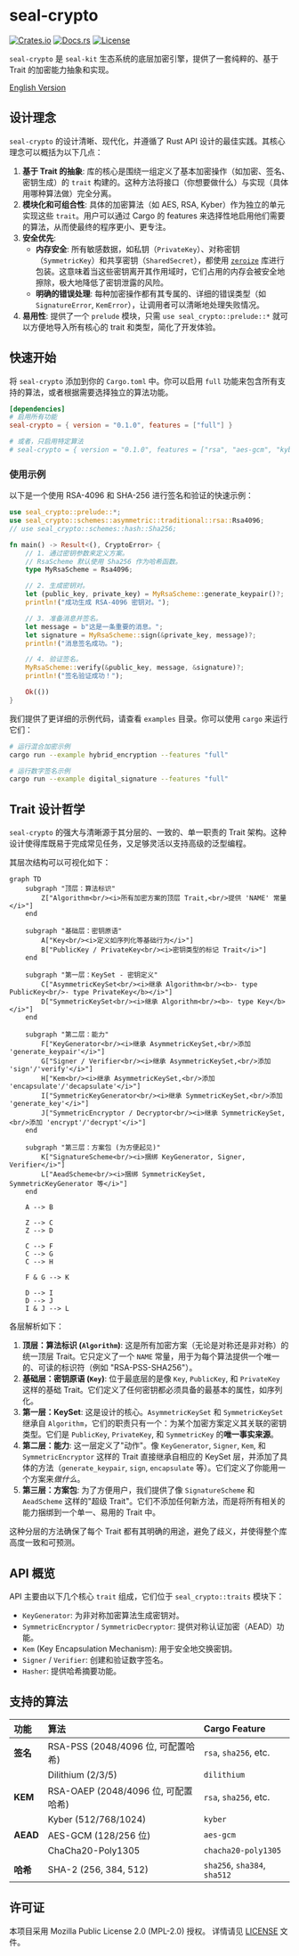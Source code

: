 # seal-crypto

[![Crates.io](https://img.shields.io/crates/v/seal-crypto.svg)](https://crates.io/crates/seal-crypto)
[![Docs.rs](https://docs.rs/seal-crypto/badge.svg)](https://docs.rs/seal-crypto)
[![License](https://img.shields.io/badge/license-MPL--2.0-blue.svg)](./LICENSE)

`seal-crypto` 是 `seal-kit` 生态系统的底层加密引擎，提供了一套纯粹的、基于 Trait 的加密能力抽象和实现。

[English Version](README.md)

## 设计理念

`seal-crypto` 的设计清晰、现代化，并遵循了 Rust API 设计的最佳实践。其核心理念可以概括为以下几点：

1.  **基于 Trait 的抽象**: 库的核心是围绕一组定义了基本加密操作（如加密、签名、密钥生成）的 `trait` 构建的。这种方法将接口（你想要做什么）与实现（具体用哪种算法做）完全分离。
2.  **模块化和可组合性**: 具体的加密算法（如 AES, RSA, Kyber）作为独立的单元实现这些 `trait`。用户可以通过 Cargo 的 features 来选择性地启用他们需要的算法，从而使最终的程序更小、更专注。
3.  **安全优先**:
    *   **内存安全**: 所有敏感数据，如私钥（`PrivateKey`）、对称密钥（`SymmetricKey`）和共享密钥（`SharedSecret`），都使用 [`zeroize`](https://crates.io/crates/zeroize) 库进行包装。这意味着当这些密钥离开其作用域时，它们占用的内存会被安全地擦除，极大地降低了密钥泄露的风险。
    *   **明确的错误处理**: 每种加密操作都有其专属的、详细的错误类型（如 `SignatureError`, `KemError`），让调用者可以清晰地处理失败情况。
4.  **易用性**: 提供了一个 `prelude` 模块，只需 `use seal_crypto::prelude::*` 就可以方便地导入所有核心的 trait 和类型，简化了开发体验。

## 快速开始

将 `seal-crypto` 添加到你的 `Cargo.toml` 中。你可以启用 `full` 功能来包含所有支持的算法，或者根据需要选择独立的算法功能。

```toml
[dependencies]
# 启用所有功能
seal-crypto = { version = "0.1.0", features = ["full"] }

# 或者，只启用特定算法
# seal-crypto = { version = "0.1.0", features = ["rsa", "aes-gcm", "kyber"] }
```

### 使用示例

以下是一个使用 RSA-4096 和 SHA-256 进行签名和验证的快速示例：

```rust
use seal_crypto::prelude::*;
use seal_crypto::schemes::asymmetric::traditional::rsa::Rsa4096;
// use seal_crypto::schemes::hash::Sha256;

fn main() -> Result<(), CryptoError> {
    // 1. 通过密钥参数来定义方案。
    // RsaScheme 默认使用 Sha256 作为哈希函数。
    type MyRsaScheme = Rsa4096;

    // 2. 生成密钥对。
    let (public_key, private_key) = MyRsaScheme::generate_keypair()?;
    println!("成功生成 RSA-4096 密钥对。");

    // 3. 准备消息并签名。
    let message = b"这是一条重要的消息。";
    let signature = MyRsaScheme::sign(&private_key, message)?;
    println!("消息签名成功。");

    // 4. 验证签名。
    MyRsaScheme::verify(&public_key, message, &signature)?;
    println!("签名验证成功！");

    Ok(())
}
```

我们提供了更详细的示例代码，请查看 `examples` 目录。你可以使用 `cargo` 来运行它们：

```sh
# 运行混合加密示例
cargo run --example hybrid_encryption --features "full"

# 运行数字签名示例
cargo run --example digital_signature --features "full"
```

## Trait 设计哲学

`seal-crypto` 的强大与清晰源于其分层的、一致的、单一职责的 Trait 架构。这种设计使得库既易于完成常见任务，又足够灵活以支持高级的泛型编程。

其层次结构可以可视化如下：

```mermaid
graph TD
    subgraph "顶层：算法标识"
        Z["Algorithm<br/><i>所有加密方案的顶层 Trait,<br/>提供 'NAME' 常量</i>"]
    end

    subgraph "基础层：密钥原语"
        A["Key<br/><i>定义如序列化等基础行为</i>"]
        B["PublicKey / PrivateKey<br/><i>密钥类型的标记 Trait</i>"]
    end

    subgraph "第一层：KeySet - 密钥定义"
        C["AsymmetricKeySet<br/><i>继承 Algorithm<br/><b>- type PublicKey<br/>- type PrivateKey</b></i>"]
        D["SymmetricKeySet<br/><i>继承 Algorithm<br/><b>- type Key</b></i>"]
    end

    subgraph "第二层：能力"
        F["KeyGenerator<br/><i>继承 AsymmetricKeySet,<br/>添加 'generate_keypair'</i>"]
        G["Signer / Verifier<br/><i>继承 AsymmetricKeySet,<br/>添加 'sign'/'verify'</i>"]
        H["Kem<br/><i>继承 AsymmetricKeySet,<br/>添加 'encapsulate'/'decapsulate'</i>"]
        I["SymmetricKeyGenerator<br/><i>继承 SymmetricKeySet,<br/>添加 'generate_key'</i>"]
        J["SymmetricEncryptor / Decryptor<br/><i>继承 SymmetricKeySet,<br/>添加 'encrypt'/'decrypt'</i>"]
    end
    
    subgraph "第三层：方案包 (为方便起见)"
        K["SignatureScheme<br/><i>捆绑 KeyGenerator, Signer, Verifier</i>"]
        L["AeadScheme<br/><i>捆绑 SymmetricKeySet, SymmetricKeyGenerator 等</i>"]
    end

    A --> B

    Z --> C
    Z --> D
    
    C --> F
    C --> G
    C --> H
    
    F & G --> K

    D --> I
    D --> J
    I & J --> L
```

各层解析如下：

1.  **顶层：算法标识 (`Algorithm`)**: 这是所有加密方案（无论是对称还是非对称）的统一顶层 Trait。它只定义了一个 `NAME` 常量，用于为每个算法提供一个唯一的、可读的标识符（例如 "RSA-PSS-SHA256"）。
2.  **基础层：密钥原语 (`Key`)**: 位于最底层的是像 `Key`, `PublicKey`, 和 `PrivateKey` 这样的基础 Trait。它们定义了任何密钥都必须具备的最基本的属性，如序列化。
3.  **第一层：KeySet**: 这是设计的核心。`AsymmetricKeySet` 和 `SymmetricKeySet` 继承自 `Algorithm`，它们的职责只有一个：为某个加密方案定义其关联的密钥类型。它们是 `PublicKey`, `PrivateKey`, 和 `SymmetricKey` 的**唯一事实来源**。
4.  **第二层：能力**: 这一层定义了"动作"。像 `KeyGenerator`, `Signer`, `Kem`, 和 `SymmetricEncryptor` 这样的 Trait 直接继承自相应的 KeySet 层，并添加了具体的方法（`generate_keypair`, `sign`, `encapsulate` 等）。它们定义了你能用一个方案来*做什么*。
5.  **第三层：方案包**: 为了方便用户，我们提供了像 `SignatureScheme` 和 `AeadScheme` 这样的"超级 Trait"。它们不添加任何新方法，而是将所有相关的能力捆绑到一个单一、易用的 Trait 中。

这种分层的方法确保了每个 Trait 都有其明确的用途，避免了歧义，并使得整个库高度一致和可预测。

## API 概览

API 主要由以下几个核心 `trait` 组成，它们位于 `seal_crypto::traits` 模块下：

-   `KeyGenerator`: 为非对称加密算法生成密钥对。
-   `SymmetricEncryptor` / `SymmetricDecryptor`: 提供对称认证加密（AEAD）功能。
-   `Kem` (Key Encapsulation Mechanism): 用于安全地交换密钥。
-   `Signer` / `Verifier`: 创建和验证数字签名。
-   `Hasher`: 提供哈希摘要功能。

## 支持的算法

| 功能 | 算法 | Cargo Feature |
| :--- | :--- | :--- |
| **签名** | RSA-PSS (2048/4096 位, 可配置哈希) | `rsa`, `sha256`, etc. |
| | Dilithium (2/3/5) | `dilithium` |
| **KEM** | RSA-OAEP (2048/4096 位, 可配置哈希) | `rsa`, `sha256`, etc. |
| | Kyber (512/768/1024) | `kyber` |
| **AEAD** | AES-GCM (128/256 位) | `aes-gcm` |
| | ChaCha20-Poly1305 | `chacha20-poly1305` |
| **哈希** | SHA-2 (256, 384, 512) | `sha256`, `sha384`, `sha512` |

## 许可证

本项目采用 Mozilla Public License 2.0 (MPL-2.0) 授权。
详情请见 [LICENSE](./LICENSE) 文件。 